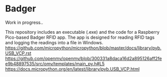 # Badger
Work in progress..

This repository includes an executable (.exe) and the code for a Raspberry Pico-based Badger RFID app. The app is designed for reading RFID tags and logging the readings into a file in Windows.
https://github.com/micropython/micropython/blob/master/docs/library/pyb.USB_VCP.rst
https://github.com/openmv/openmv/blob/300331a8daca16d2a895126aff2fee9b48897535/src/omv/templates/main_py.h#L5
https://docs.micropython.org/en/latest/library/pyb.USB_VCP.html
